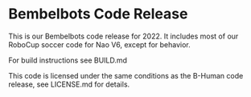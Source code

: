 # Bembelbots Code Release

This is our Bembelbots code release for 2022.
It includes most of our RoboCup soccer code for Nao V6, except for behavior.

For build instructions see BUILD.md

This code is licensed under the same conditions as the B-Human code release, see LICENSE.md for details.
